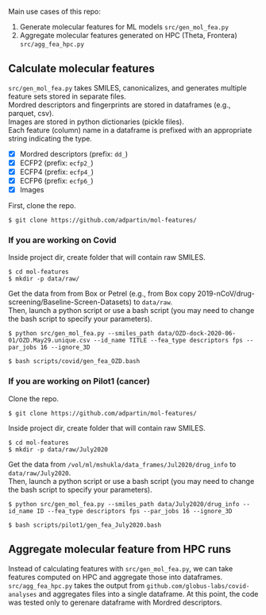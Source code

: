 Main use cases of this repo:
1. Generate molecular features for ML models `src/gen_mol_fea.py`
2. Aggregate molecular features generated on HPC (Theta, Frontera) `src/agg_fea_hpc.py`

## Calculate molecular features
`src/gen_mol_fea.py` takes SMILES, canonicalizes, and generates multiple feature sets stored in separate files.<br>
Mordred descriptors and fingerprints are stored in dataframes (e.g., parquet, csv).<br>
Images are stored in python dictionaries (pickle files).<br>
Each feature (column) name in a dataframe is prefixed with an appropriate string indicating the type.
- [x] Mordred descriptors (prefix: `dd_`)
- [x] ECFP2 (prefix: `ecfp2_`)
- [x] ECFP4 (prefix: `ecfp4_`)
- [x] ECFP6 (prefix: `ecfp6_`)
- [x] Images

First, clone the repo.
```shell
$ git clone https://github.com/adpartin/mol-features/
```

### If you are working on Covid
<!--- These datasets are then used to generate ML dataframes for each target protein `github.com/2019-ncovgroup/ML-docking-dataframe-generator`.
Alteratively, these feature sets can be used for inference with `github.com/brettin/ML-training-inferencing`.
<img src="README/dsc.df.png" alt="drawing" height="220"/>
 --->

Inside project dir, create folder that will contain raw SMILES.
```shell
$ cd mol-features
$ mkdir -p data/raw/
```
Get the data from from Box or Petrel (e.g., from Box copy 2019-nCoV/drug-screening/Baseline-Screen-Datasets) to `data/raw`.<br>
Then, launch a python script or use a bash script (you may need to change the bash script to specify your parameters).
```shell
$ python src/gen_mol_fea.py --smiles_path data/OZD-dock-2020-06-01/OZD.May29.unique.csv --id_name TITLE --fea_type descriptors fps --par_jobs 16 --ignore_3D
```
```shell
$ bash scripts/covid/gen_fea_OZD.bash
```

### If you are working on Pilot1 (cancer)
Clone the repo.
```shell
$ git clone https://github.com/adpartin/mol-features/
```
Inside project dir, create folder that will contain raw SMILES.
```shell
$ cd mol-features
$ mkdir -p data/raw/July2020
```
Get the data from `/vol/ml/mshukla/data_frames/Jul2020/drug_info` to `data/raw/July2020`.<br>
Then, launch a python script or use a bash script (you may need to change the bash script to specify your parameters).
```shell
$ python src/gen_mol_fea.py --smiles_path data/July2020/drug_info --id_name ID --fea_type descriptors fps --par_jobs 16 --ignore_3D
```
```shell
$ bash scripts/pilot1/gen_fea_July2020.bash
```

## Aggregate molecular feature from HPC runs
Instead of calculating features with `src/gen_mol_fea.py`, we can take features computed on HPC and aggregate those into dataframes. `src/agg_fea_hpc.py` takes the output from `github.com/globus-labs/covid-analyses` and aggregates files into a single dataframe. At this point, the code was tested only to gerenare dataframe with Mordred descriptors. 


<!-- The original Mordred descriptors are stored in Box `2019-nCoV/drug-screening/ena+db.desc.gz`. This file requires some pre-processing (duplicates, bad rows, NaNs, casting). This needs to be done only once. The clean version of the features (Enamine + DrugBank; 300K SMILES) can be found in Box `2019-nCoV/drug-screening/features/ena+db/ena+db.features.parquet`. If you need to generate the descriptors from the original file, follow the steps below. -->

<!-- - Clean and canonicalize smiles `ena+db.smi`. Use `src/ena+db/clean_smiles.py` (updated file is in `2019-nCoV/drug_screening/features/ena+db/ena+db.smi.can.csv`) 
- Clean descriptors `ena+db.desc`. Use `src/ena+db/clean_desc.py` (updated file is in `2019-nCoV/drug_screening/features/ena+db/ena+db.desc.parquet`)
<!-- - Merge smiles and descriptors using `src/ena+db/merge_smi_desc.py` (updated file is in `2019-nCoV/drug_screening/descriptors/ena+db/ena+db.smi.desc.parquet`)
 -->
<!-- - Merge smiles with descriptors and generate fingerprints from smiles (ECFP2, ECFP4, ECFP6). Use `src/ena+db/gen_fea_df.py` (updated file is in `2019-nCoV/drug_screening/features/ena+db/ena+db.features.parquet`)
